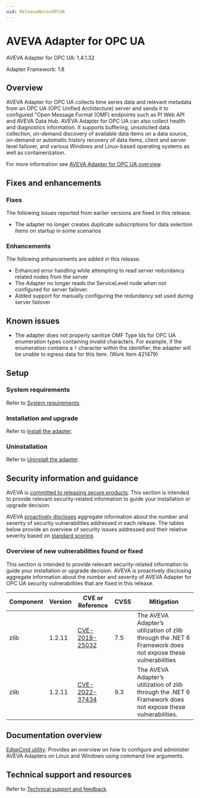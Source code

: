 ```yaml
---
uid: ReleaseNotesOPCUA
---
```


# AVEVA Adapter for OPC UA

AVEVA Adapter for OPC UA: 1.4.1.32<br>

Adapter Framework: 1.8

## Overview

AVEVA Adapter for OPC UA collects time series data and relevant metadata from an OPC UA (OPC Unified Architecture) server and sends it to configured "Open Message Format (OMF) endpoints such as PI Web API and AVEVA Data Hub. AVEVA Adapter for OPC UA can also collect health and diagnostics information. It supports buffering, unsolicited data collection, on-demand discovery of available data items on a data source, on-demand or automatic history recovery of data items, client and server level failover, and various Windows and Linux-based operating systems as well as containerization.

For more information see [AVEVA Adapter for OPC UA overview](xref:AVEVAAdapterForOPCUAOverview).

## Fixes and enhancements

### Fixes

The following issues reported from earlier versions are fixed in this release.

- The adapter no longer creates duplicate subscriptions for data selection items on startup in some scenarios

### Enhancements

The following enhancements are added in this release.

- Enhanced error handling while attempting to read server redundancy related nodes from the server
- The Adapter no longer reads the ServiceLevel node when not configured for server failover.
- Added support for manually configuring the redundancy set used during server failover

## Known issues

- The adapter does not properly sanitize OMF Type Ids for OPC UA enumeration types containing invalid characters. For example, if the enumeration contains a `?` character within the identifier, the adapter will be unable to egress data for this item. (Work Item 421479)

## Setup

### System requirements

Refer to [System requirements](xref:SystemRequirements).

### Installation and upgrade

Refer to [Install the adapter](xref:InstallTheAdapter).

### Uninstallation

Refer to [Uninstall the adapter](xref:UninstallTheAdapter).

## Security information and guidance

AVEVA is [committed to releasing secure products](https://docs.osisoft.com/bundle/security-commitment-and-disclosure-standards/page/securitycommitmentanddisclosurestandards.html). This section is intended to provide relevant security-related information to guide your installation or upgrade decision.  

AVEVA [proactively discloses](https://docs.osisoft.com/bundle/security-commitment-and-disclosure-standards/page/securitycommitmentanddisclosurestandards.html#vulnerability-communication) aggregate information about the number and severity of security vulnerabilities addressed in each release. The tables below provide an overview of security issues addressed and their relative severity based on [standard scoring](https://docs.osisoft.com/bundle/security-commitment-and-disclosure-standards/page/securitycommitmentanddisclosurestandards.html#vulnerability-scoring). 

### Overview of new vulnerabilities found or fixed

This section is intended to provide relevant security-related information to guide your installation or upgrade decision. AVEVA is proactively disclosing aggregate information about the number and severity of AVEVA Adapter for OPC UA security vulnerabilities that are fixed in this release.

| Component | Version | CVE or Reference | CVSS | Mitigation |
| ----------| ------- | ---------------- | ---- | ---------- |
| zlib      | 1.2.11  | [CVE-2018-25032](https://nvd.nist.gov/vuln/detail/CVE-2018-25032) | 7.5  | The AVEVA Adapter’s utilization of zlib through the .NET 6 Framework does not expose these vulnerabilities |
| zlib      | 1.2.11  | [CVE-2022-37434](https://nvd.nist.gov/vuln/detail/CVE-2022-37434) | 9.3  | The AVEVA Adapter’s utilization of zlib through the .NET 6 Framework does not expose these vulnerabilities. |

## Documentation overview

[EdgeCmd utility](https://docs.osisoft.com/bundle/edgecmd/page/index.html): Provides an overview on how to configure and administer AVEVA Adapters on Linux and Windows using command line arguments.

## Technical support and resources

Refer to [Technical support and feedback](xref:TechnicalSupportAndFeedback).
